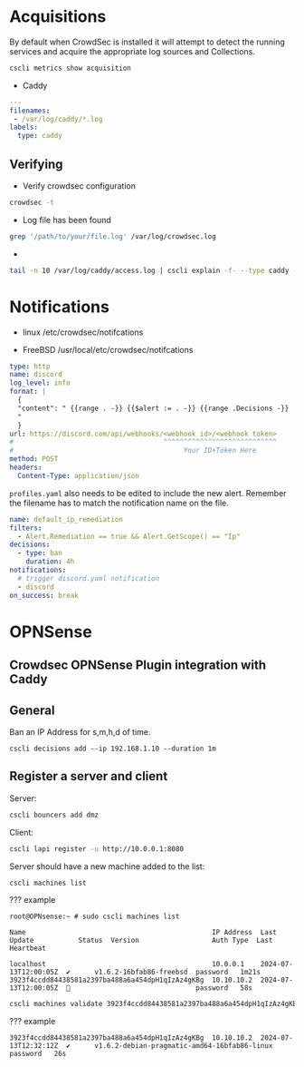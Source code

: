 # Acquisitions

By default when CrowdSec is installed it will attempt to detect the running services and acquire the appropriate log sources and Collections.

```bash
cscli metrics show acquisition
```

* Caddy

```yaml
---
filenames:
 - /var/log/caddy/*.log
labels:
  type: caddy
```

## Verifying

* Verify crowdsec configuration

```bash
crowdsec -t
```

* Log file has been found

```bash
grep '/path/to/your/file.log' /var/log/crowdsec.log
```

* 

```bash
tail -n 10 /var/log/caddy/access.log | cscli explain -f- --type caddy -v
```

# Notifications

* linux
    /etc/crowdsec/notifcations

* FreeBSD
    /usr/local/etc/crowdsec/notifcations

```yaml title="/etc/crowdsec/notifications/discord.yaml"
type: http
name: discord
log_level: info
format: |
  {
  "content": " {{range . -}} {{$alert := . -}} {{range .Decisions -}}  {{if $alert.Source.Cn -}} {{$alert.Source.Cn}}: [WhoIs {{.Value}}](https://www.whois.com/whois/{{.Value}}) \n Type: {{.Type}} \n Duration: {{.Duration}} \n Scenario: {{.Scenario}} on machine '{{$alert.MachineID}}'. [Shodan](https://www.shodan.io/host/{{.Value}}){{end}} {{if not $alert.Source.Cn -}} :pirate_flag: [whois {{.Value}}](https://www.whois.com/whois/{{.Value}})\n Type: {{.Type}} \n Duration: {{.Duration}} \n Scenario: {{.Scenario}} on machine '{{$alert.MachineID}}'. \n [View on Shodan](<https://www.shodan.io/host/{{.Value}}>){{end}} {{end -}} {{end -}}
  "
  }
url: https://discord.com/api/webhooks/<webhook id>/<webhook token>
#                                     ^^^^^^^^^^^^^^^^^^^^^^^^^^^^
#                                          Your ID+Token Here
method: POST
headers:
  Content-Type: application/json
```

`profiles.yaml` also needs to be edited to include the new alert.
Remember the filename has to match the notification name on the file.

```yaml title='Example'
name: default_ip_remediation
filters:
  - Alert.Remediation == true && Alert.GetScope() == "Ip"
decisions:
  - type: ban
    duration: 4h
notifications:
  # trigger discord.yaml notification
  - discord
on_success: break
```

# OPNSense

## Crowdsec OPNSense Plugin integration with Caddy

## General

Ban an IP Address for s,m,h,d of time.

    cscli decisions add --ip 192.168.1.10 --duration 1m

## Register a server and client

Server:

```bash
cscli bouncers add dmz
```

Client:

```bash
cscli lapi register -u http://10.0.0.1:8080
```

Server should have a new machine added to the list:

```bash
cscli machines list
```
??? example

    root@OPNsense:~ # sudo cscli machines list
    
    Name                                              IP Address  Last Update           Status  Version                  Auth Type  Last Heartbeat
    
    localhost                                         10.0.0.1    2024-07-13T12:00:05Z  ✔️      v1.6.2-16bfab86-freebsd  password   1m21s
    3923f4ccdd84438581a2397ba488a6a454dpH1qIzAz4gKBg  10.10.10.2  2024-07-13T12:00:05Z  🚫                               password   58s
    

```bash
cscli machines validate 3923f4ccdd84438581a2397ba488a6a454dpH1qIzAz4gKBg
```
??? example

    
    3923f4ccdd84438581a2397ba488a6a454dpH1qIzAz4gKBg  10.10.10.2  2024-07-13T12:32:12Z  ✔️      v1.6.2-debian-pragmatic-amd64-16bfab86-linux  password   26s    